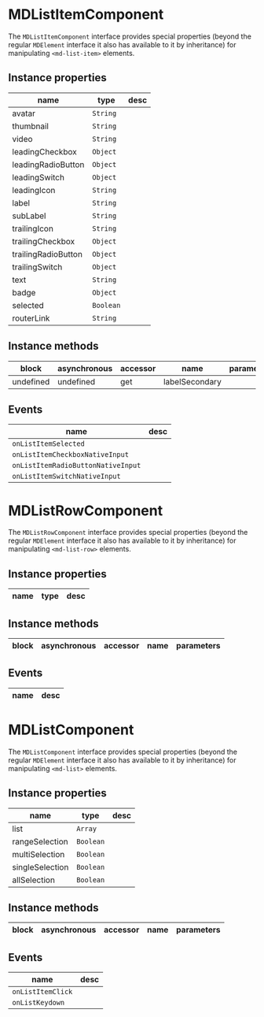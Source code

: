 # MDListItemComponent
The `MDListItemComponent` interface provides special properties (beyond the regular `MDElement` interface it also has available to it by inheritance) for manipulating `<md-list-item>` elements.

## Instance properties

name|type|desc
---|---|---
avatar|`String`|
thumbnail|`String`|
video|`String`|
leadingCheckbox|`Object`|
leadingRadioButton|`Object`|
leadingSwitch|`Object`|
leadingIcon|`String`|
label|`String`|
subLabel|`String`|
trailingIcon|`String`|
trailingCheckbox|`Object`|
trailingRadioButton|`Object`|
trailingSwitch|`Object`|
text|`String`|
badge|`Object`|
selected|`Boolean`|
routerLink|`String`|

## Instance methods

block| asynchronous | accessor| name| parameters
---| --- | ---| ---| ---
undefined| undefined | get| labelSecondary| 

## Events

name|desc
---|---
`onListItemSelected`|
`onListItemCheckboxNativeInput`|
`onListItemRadioButtonNativeInput`|
`onListItemSwitchNativeInput`|
# MDListRowComponent
The `MDListRowComponent` interface provides special properties (beyond the regular `MDElement` interface it also has available to it by inheritance) for manipulating `<md-list-row>` elements.

## Instance properties

name|type|desc
---|---|---

## Instance methods

block| asynchronous | accessor| name| parameters
---| --- | ---| ---| ---

## Events

name|desc
---|---
# MDListComponent
The `MDListComponent` interface provides special properties (beyond the regular `MDElement` interface it also has available to it by inheritance) for manipulating `<md-list>` elements.

## Instance properties

name|type|desc
---|---|---
list|`Array`|
rangeSelection|`Boolean`|
multiSelection|`Boolean`|
singleSelection|`Boolean`|
allSelection|`Boolean`|

## Instance methods

block| asynchronous | accessor| name| parameters
---| --- | ---| ---| ---

## Events

name|desc
---|---
`onListItemClick`|
`onListKeydown`|
